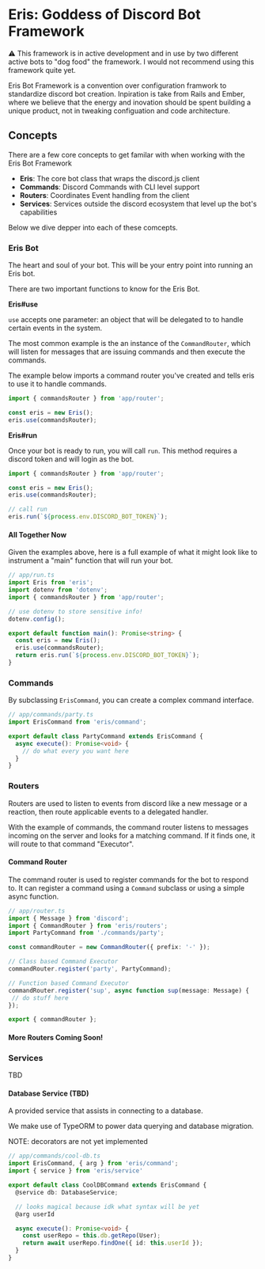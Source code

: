 # Eris: Goddess of Discord Bot Framework

:warning: This framework is in active development and in use by two different active bots to "dog food" the framework. I would not recommend using this framework quite yet.

Eris Bot Framework is a convention over configuration framwork to standardize discord bot creation. Inpiration is take from Rails and Ember, where we believe that the energy and inovation should be spent building a unique product, not in tweaking configuation and code architecture.

## Concepts

There are a few core concepts to get familar with when working with the Eris Bot Framework

- **Eris**: The core bot class that wraps the discord.js client
- **Commands**: Discord Commands with CLI level support
- **Routers**: Coordinates Event handling from the client
- **Services**: Services outside the discord ecosystem that level up the bot's capabilities

Below we dive depper into each of these comcepts.

### Eris Bot

The heart and soul of your bot. This will be your entry point into running an Eris bot.

There are two important functions to know for the Eris Bot.

**Eris#use**

`use` accepts one parameter: an object that will be delegated to to handle certain events in the system.

The most common example is the an instance of the `CommandRouter`, which will listen for messages that are issuing commands and then execute the commands.

The example below imports a command router you've created and tells eris to use it to handle commands.

```ts
import { commandsRouter } from 'app/router';

const eris = new Eris();
eris.use(commandsRouter);
```

**Eris#run**

Once your bot is ready to run, you will call `run`. This method requires a discord token and will login as the bot.

```ts
import { commandsRouter } from 'app/router';

const eris = new Eris();
eris.use(commandsRouter);

// call run
eris.run(`${process.env.DISCORD_BOT_TOKEN}`);
```

#### All Together Now

Given the examples above, here is a full example of what it might look like to instrument a "main" function that will run your bot.

```ts
// app/run.ts
import Eris from 'eris';
import dotenv from 'dotenv';
import { commandsRouter } from 'app/router';

// use dotenv to store sensitive info!
dotenv.config();

export default function main(): Promise<string> {
  const eris = new Eris();
  eris.use(commandsRouter);
  return eris.run(`${process.env.DISCORD_BOT_TOKEN}`);
}
```

### Commands

By subclassing `ErisCommand`, you can create a complex command interface.

```ts
// app/commands/party.ts
import ErisCommand from 'eris/command';

export default class PartyCommand extends ErisCommand {
  async execute(): Promise<void> {
    // do what every you want here
  }
}
```

### Routers

Routers are used to listen to events from discord like a new message or a reaction, then route applicable events to a delegated handler.

With the example of commands, the command router listens to messages incoming on the server and looks for a matching command. If it finds one, it will route to that command "Executor".

#### Command Router

The command router is used to register commands for the bot to respond to. It can register a command using a `Command` subclass
or using a simple async function.

```ts
// app/router.ts
import { Message } from 'discord';
import { CommandRouter } from 'eris/routers';
import PartyCommand from './commands/party';

const commandRouter = new CommandRouter({ prefix: '-' });

// Class based Command Executor
commandRouter.register('party', PartyCommand);

// Function based Command Executor
commandRouter.register('sup', async function sup(message: Message) {
 // do stuff here
});

export { commandRouter };
```

#### More Routers Coming Soon!

### Services

TBD

#### Database Service (TBD)

A provided service that assists in connecting to a database.

We make use of TypeORM to power data querying and database migration.

NOTE: decorators are not yet implemented

```ts
// app/commands/cool-db.ts
import ErisCommand, { arg } from 'eris/command';
import { service } from 'eris/service'

export default class CoolDBCommand extends ErisCommand {
  @service db: DatabaseService;

  // looks magical because idk what syntax will be yet
  @arg userId

  async execute(): Promise<void> {
    const userRepo = this.db.getRepo(User);
    return await userRepo.findOne({ id: this.userId });
  }
}
```